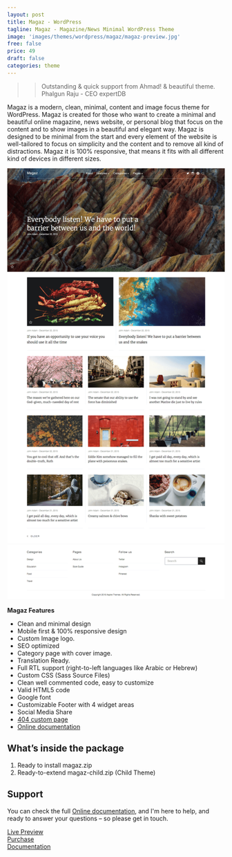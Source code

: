 ```yaml
---
layout: post
title: Magaz - WordPress
tagline: Magaz - Magazine/News Minimal WordPress Theme
image: 'images/themes/wordpress/magaz/magaz-preview.jpg'
free: false
price: 49
draft: false
categories: theme
---
```


>> Outstanding & quick support from Ahmad! & beautiful theme. Phalgun Raju - CEO expertDB

Magaz is a modern, clean, minimal, content and image focus theme for WordPress. Magaz is created for those who want to create a minimal and beautiful online magazine, news website, or personal blog that focus on the content and to show images in a beautiful and elegant way. Magaz is designed to be minimal from the start and every element of the website is well-tailored to focus on simplicity and the content and to remove all kind of distractions. Magaz it is 100% responsive, that means it fits with all different kind of devices in different sizes.

![aspire-wordpress-full-preview](/images/themes/wordpress/magaz/magaz-full-preview.png)

**Magaz Features**

- Clean and minimal design
- Mobile first &amp; 100% responsive design
- Custom Image logo.
- SEO optimized
- Category page with cover image.
- Translation Ready.
- Full RTL support (right-to-left languages like Arabic or Hebrew)
- Custom CSS (Sass Source Files)
- Clean well commented code, easy to customize
- Valid HTML5 code
- Google font
- Customizable Footer with 4 widget areas
- Social Media Share
- [404 custom page](http://magaz-wordpress.aspirethemes.com/404)
- [Online documentation](http://aspirethemes.com/docs/magaz-wordpress.html)

## What’s inside the package

1. Ready to install magaz.zip
2. Ready-to-extend magaz-child.zip (Child Theme)

## Support

You can check the full [Online documentation](http://aspirethemes.com/docs/magaz-wordpress.html), and I'm here to help, and ready to answer your questions – so please get in touch.

<div class="row">
  <div class="column medium-4 large-4">
    <a class="button button--large button--expand" href="http://magaz-wordpress.aspirethemes.com/" target="_blank">Live Preview</a>
  </div>
  <div class="column medium-4 large-4">
    <a class="button button--expand button--large button--success" href="https://creativemarket.com/aspirethemes/692237-Minimal-Magazine-WordPress-Theme" target="_blank">Purchase</a>
  </div>
  <div class="column medium-4 large-4">
    <a class="button button--large button--expand" href="http://aspirethemes.com/docs/magaz-wordpress.html" target="_blank">Documentation</a>
  </div>
</div>